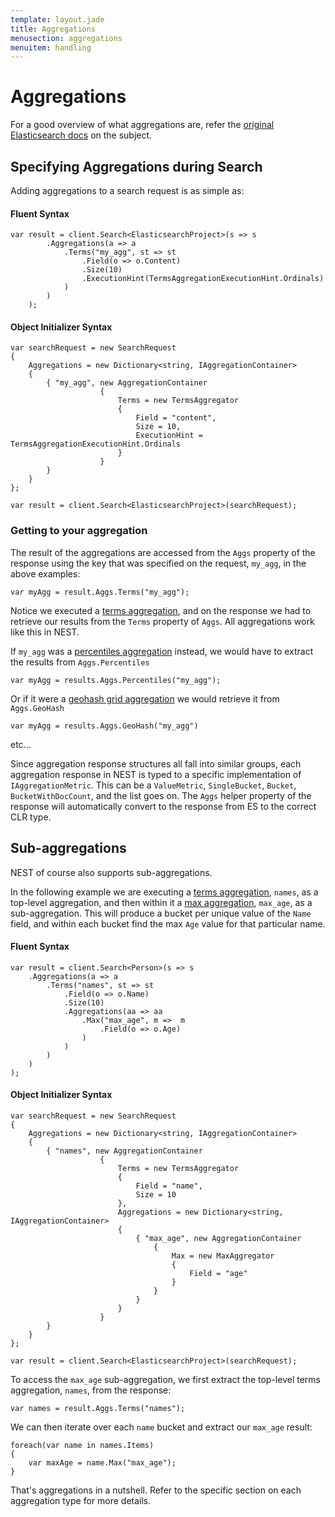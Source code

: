 ```yaml
---
template: layout.jade
title: Aggregations
menusection: aggregations
menuitem: handling
---
```


# Aggregations

For a good overview of what aggregations are, refer the [original Elasticsearch docs](http://www.elasticsearch.org/guide/en/elasticsearch/reference/current/search-aggregations.html) on the subject.

## Specifying Aggregations during Search

Adding aggregations to a search request is as simple as:

#### Fluent Syntax

	var result = client.Search<ElasticsearchProject>(s => s
			.Aggregations(a => a
				.Terms("my_agg", st => st
					.Field(o => o.Content)
					.Size(10)
					.ExecutionHint(TermsAggregationExecutionHint.Ordinals)
				)
			)
		);

#### Object Initializer Syntax

	var searchRequest = new SearchRequest
	{
		Aggregations = new Dictionary<string, IAggregationContainer>
		{
			{ "my_agg", new AggregationContainer
						{
							Terms = new TermsAggregator 
							{ 
								Field = "content",
								Size = 10,
								ExecutionHint = TermsAggregationExecutionHint.Ordinals
							}
						}
			}
		}
	};

	var result = client.Search<ElasticsearchProject>(searchRequest);

### Getting to your aggregation

The result of the aggregations are accessed from the `Aggs` property of the response using the key that was specified on the request, `my_agg`, in the above examples:

	var myAgg = result.Aggs.Terms("my_agg");

Notice we executed a [terms aggregation](/nest/aggregations/terms.html), and on the response we had to retrieve our results from the `Terms` property of `Aggs`.  All aggregations work like this in NEST.

If `my_agg` was a [percentiles aggregation](/nest/aggregations/percentiles.html) instead, we would have to extract the results from `Aggs.Percentiles`

	var myAgg = results.Aggs.Percentiles("my_agg");

Or if it were a [geohash grid aggregation](/nest/aggregations/geohash-grid.html) we would retrieve it from `Aggs.GeoHash`

	var myAgg = results.Aggs.GeoHash("my_agg")

etc...

Since aggregation response structures all fall into similar groups, each aggregation response in NEST is typed to a specific implementation of `IAggregationMetric`.  This can be a `ValueMetric`, `SingleBucket`, `Bucket`, `BucketWithDocCount`, and the list goes on.  The `Aggs` helper property of the response will automatically convert to the response from ES to the correct CLR type.

## Sub-aggregations

NEST of course also supports sub-aggregations.

In the following example we are executing a [terms aggregation](http://www.elasticsearch.org/guide/en/elasticsearch/reference/current/search-aggregations-bucket-terms-aggregation.html), `names`, as a top-level aggregation, and then within it a [max aggregation](http://www.elasticsearch.org/guide/en/elasticsearch/reference/current/search-aggregations-metrics-max-aggregation.html), `max_age`, as a sub-aggregation.  This will produce a bucket per unique value of the `Name` field, and within each bucket find the max `Age` value for that particular name.

#### Fluent Syntax

	var result = client.Search<Person>(s => s
		.Aggregations(a => a
			.Terms("names", st => st
				.Field(o => o.Name)
				.Size(10)
				.Aggregations(aa => aa
					.Max("max_age", m =>  m
						.Field(o => o.Age)
					)
				)
			)
		)
	);

#### Object Initializer Syntax

	var searchRequest = new SearchRequest
	{
		Aggregations = new Dictionary<string, IAggregationContainer>
		{
			{ "names", new AggregationContainer
						{
							Terms = new TermsAggregator 
							{ 
								Field = "name",
								Size = 10
							},
							Aggregations = new Dictionary<string, IAggregationContainer>
							{
								{ "max_age", new AggregationContainer
									{
										Max = new MaxAggregator
										{
											Field = "age"
										}
									}
								}
							}
						}
			}
		}
	};

	var result = client.Search<ElasticsearchProject>(searchRequest);

To access the `max_age` sub-aggregation, we first extract the top-level terms aggregation, `names`, from the response:

	var names = result.Aggs.Terms("names");

We can then iterate over each `name` bucket and extract our `max_age` result:

	foreach(var name in names.Items)
	{
		var maxAge = name.Max("max_age");
	}

That's aggregations in a nutshell.  Refer to the specific section on each aggregation type for more details.
